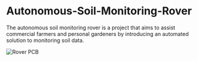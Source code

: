 # Autonomous-Soil-Monitoring-Rover

The autonomous soil monitoring rover is a project that aims to assist commercial farmers and personal gardeners by introducing an automated solution to monitoring soil data.

![Rover PCB]([https://github.com/rct4/Autonomous-Soil-Monitoring-Rover/blob/main/Autonomous-Gardening-Rover-v2-master/Autonomous_Gardening_Rover_v2-1.png](https://github.com/rct4/Autonomous-Soil-Monitoring-Rover/blob/main/PCBs/Rover_V7/Autonomous-Gardening-Rover-v2-master/final_main_board-1.png))

